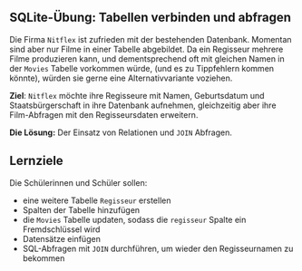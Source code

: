## SQLite-Übung: Tabellen verbinden und abfragen

Die Firma `Nitflex` ist zufrieden mit der bestehenden Datenbank. Momentan sind aber nur Filme in einer Tabelle abgebildet.
Da ein Regisseur mehrere Filme produzieren kann, und dementsprechend oft mit gleichen Namen in der `Movies` Tabelle vorkommen würde, (und es zu Tippfehlern kommen könnte), würden sie gerne eine Alternativvariante voziehen.

**Ziel**: `Nitflex` möchte ihre Regisseure mit Namen, Geburtsdatum und Staatsbürgerschaft in ihre Datenbank aufnehmen, gleichzeitig aber ihre Film-Abfragen mit den Regisseursdaten erweitern.

**Die Lösung:** Der Einsatz von Relationen und `JOIN` Abfragen.

## Lernziele

Die Schülerinnen und Schüler sollen:

- eine weitere Tabelle `Regisseur` erstellen
- Spalten der Tabelle hinzufügen
- die `Movies` Tabelle updaten, sodass die `regisseur` Spalte ein Fremdschlüssel wird
- Datensätze einfügen
- SQL-Abfragen mit `JOIN` durchführen, um wieder den Regisseurnamen zu bekommen
